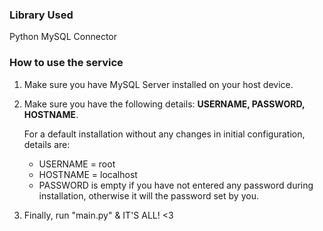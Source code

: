 ### Library Used
Python MySQL Connector

### How to use the service

1. Make sure you have MySQL Server installed on your host device.

2. Make sure you have the following details: **USERNAME, PASSWORD, HOSTNAME**.

    For a default installation without any changes in initial configuration, details are:
     - USERNAME = root
     - HOSTNAME = localhost
     - PASSWORD is empty if you have not entered any password during installation, otherwise it will the password set by you.
    
3. Finally, run "main.py" & IT'S ALL! <3
